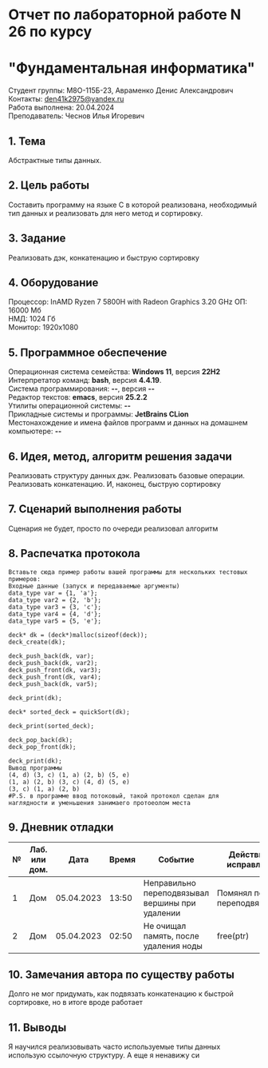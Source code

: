 # Отчет по лабораторной работе N 26 по курсу
# "Фундаментальная информатика"

Студент группы: M8О-115Б-23, Авраменко Денис Александрович\
Контакты: den41k2975@yandex.ru \
Работа выполнена: 20.04.2024\
Преподаватель: Чеснов Илья Игоревич

## 1. Тема

Абстрактные типы данных.

## 2. Цель работы

Составить программу на языке C в которой реализована, необходимый тип данных и реализовать для него метод и сортировку.

## 3. Задание

Реализовать дэк, конкатенацию и быструю сортировку

## 4. Оборудование

Процессор: InAMD Ryzen 7 5800H with Radeon Graphics 3.20 GHz
ОП: 16000 Мб\
НМД: 1024 Гб\
Монитор: 1920x1080

## 5. Программное обеспечение

Операционная система семейства: **Windows 11**, версия **22H2**\
Интерпретатор команд: **bash**, версия **4.4.19**.\
Система программирования: **--**, версия **--**\
Редактор текстов: **emacs**, версия **25.2.2**\
Утилиты операционной системы: **--**\
Прикладные системы и программы: **JetBrains CLion**\
Местонахождение и имена файлов программ и данных на домашнем компьютере: **--**

## 6. Идея, метод, алгоритм решения задачи

Реализовать структуру данных дэк. Реализовать базовые операции. Реализовать конкатенацию. И, наконец, быструю сортировку

## 7. Сценарий выполнения работы

Сценария не будет, просто по очереди реализовал алгоритм

## 8. Распечатка протокола

```
Вставьте сюда пример работы вашей программы для нескольких тестовых примеров:
Входные данные (запуск и передаваемые аргументы)
data_type var = {1, 'a'};
data_type var2 = {2, 'b'};
data_type var3 = {3, 'c'};
data_type var4 = {4, 'd'};
data_type var5 = {5, 'e'};

deck* dk = (deck*)malloc(sizeof(deck));
deck_create(dk);

deck_push_back(dk, var);
deck_push_back(dk, var2);
deck_push_front(dk, var3);
deck_push_front(dk, var4);
deck_push_back(dk, var5);

deck_print(dk);

deck* sorted_deck = quickSort(dk);

deck_print(sorted_deck);

deck_pop_back(dk);
deck_pop_front(dk);

deck_print(dk);
Вывод программы
(4, d) (3, c) (1, a) (2, b) (5, e)
(1, a) (2, b) (3, c) (4, d) (5, e)
(3, c) (1, a) (2, b)
#P.S. в программе ввод потоковый, такой протокол сделан для наглядности и уменьшения занимаего протоеолом места

```

## 9. Дневник отладки

| № | Лаб. или дом. | Дата       | Время     | Событие                  | Действие по исправлению | Примечание  |
|---|---------------|------------|-----------|--------------------------|-------------------------|-------------|
|1  | Дом           | 05.04.2023 | 13:50     | Неправильно переподвязывал вершины при удалении    | Помянял порядок переподвязывания     | Частая ошибка|
|2  | Дом           | 05.04.2023 | 02:50     | Не очищал память, после удаления ноды | free(ptr)  | Забыл |

## 10. Замечания автора по существу работы

Долго не мог придумать, как подвязать конкатенацию к быстрой сортировке, но в итоге вроде работает
## 11. Выводы

Я научился реализовывать часто используемые типы данных использую ссылочную структуру. А еще я ненавижу си

